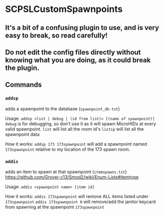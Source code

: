 # SCPSLCustomSpawnpoints

## It's a bit of a confusing plugin to use, and is very easy to break, so read carefully!

## Do not edit the config files directly without knowing what you are doing, as it could break the plugin.

## Commands

### `addsp`

adds a spawnpoint to the database (`spawnpoint_db.txt`)

Usage:
`addsp <list | debug | (id from list)> [(name of spawnpoint)]`
`debug` is for debugging, so don't use it as it will spawn MicroHIDs at every valid spawnpoint.
`list` will list all the room id's
`listsp` will list all the spawnpoint data

How it works:
`addsp 173 173spawnpoint` will add a spawnpoint named `173spawnpoint` relative to my location of the 173 spawn room.

### `addis`

adds an item to spawn at that spawnpoint (`itemspawns.txt`)
https://github.com/Grover-c13/Smod2/wiki/Enum-Lists#itemtype

Usage:
`addis <spawnpoint name> [item id]`

How it works:
`addis 173spawnpoint` will remove ALL items listed under `173spawnpoint`
`addis 173spawnpoint 0` will remove/add the janitor keycard from spawning at the spawnpoint `173spawnpoint`